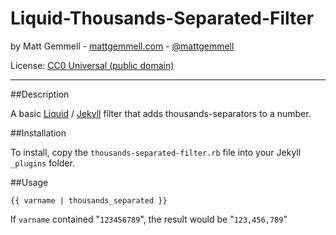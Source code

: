 # Liquid-Thousands-Separated-Filter

by Matt Gemmell - [mattgemmell.com](http://mattgemmell.com) - [@mattgemmell](http://twitter.com/mattgemmell)

License: [CC0 Universal (public domain)](https://creativecommons.org/publicdomain/zero/1.0/deed.en)

* * *

##Description

A basic [Liquid](http://docs.shopify.com/themes/liquid-documentation/basics) / [Jekyll](http://jekyllrb.com) filter that adds thousands-separators to a number.


##Installation

To install, copy the `thousands-separated-filter.rb` file into your Jekyll `_plugins` folder.


##Usage

    {{ varname | thousands_separated }}

If `varname` contained "`123456789`", the result would be "`123,456,789`"
